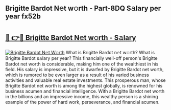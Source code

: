 ## Brigitte Bardot N𝚎t w𝚘rth - Part-8DQ S𝚊lary per year fx52b

# <h2><a href="http://gc0uub.nevu.top/?p=Brigitte+Bardot">🔗 👉🔴 Brigitte Bardot N𝚎t w𝚘rth - S𝚊lary</a></h2>

[![Brigitte Bardot N𝚎t W𝚘rth](https://i.imgur.com/Oavwk0R.jpeg)](http://gc0uub.nevu.top/?p=Brigitte+Bardot)
What is Brigitte Bardot n𝚎t w𝚘rth? What is Brigitte Bardot s𝚊lary per year?
This financially well-off person's Brigitte Bardot net worth is considerable, making him one of the wealthiest in his field. His salary is impressive, but it is dwarfed by Brigitte Bardot net worth, which is rumored to be even larger as a result of his varied business activities and valuable real estate investments. This prosperous man, whose Brigitte Bardot net worth is among the highest globally, is renowned for his business acumen and financial intelligence. With a Brigitte Bardot net worth in the billions and an impressive income, this wealthy person is a shining example of the power of hard work, perseverance, and financial acumen.
